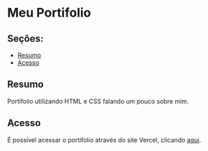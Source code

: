 # Meu Portifolio

## Seções:
- [Resumo](#resumo)
- [Acesso](#acesso)

## Resumo
Portifolio utilizando HTML e CSS falando um pouco sobre mim.

## Acesso
É possivel acessar o portifolio através do site Vercel, clicando [aqui](https://meu-portifolio-piflc3pdc-jessica-nascimentos-projects-a7c1f209.vercel.app).
